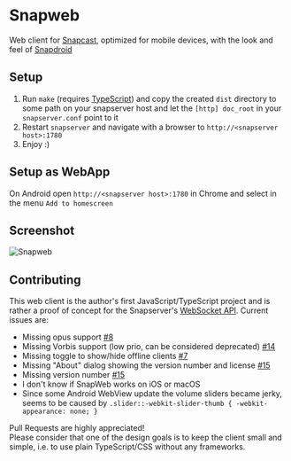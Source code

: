 # Snapweb

Web client for [Snapcast](https://github.com/badaix/snapcast), optimized for mobile devices, with the look and feel of [Snapdroid](https://github.com/badaix/snapdroid)

## Setup

1. Run `make` (requires [TypeScript](https://www.typescriptlang.org/)) and copy the created `dist` directory to some path on your snapserver host and let the `[http] doc_root` in your `snapserver.conf` point to it
2. Restart `snapserver` and navigate with a browser to `http://<snapserver host>:1780`
3. Enjoy :)

## Setup as WebApp

On Android open `http://<snapserver host>:1780` in Chrome and select in the menu `Add to homescreen`

## Screenshot

![Snapweb](https://raw.githubusercontent.com/badaix/snapweb/master/snapweb.png)

## Contributing

This web client is the author's first JavaScript/TypeScript project and is rather a proof of concept for the Snapserver's [WebSocket API](https://github.com/badaix/snapcast/blob/master/doc/json_rpc_api/v2_0_0.md). Current issues are:

- Missing opus support [#8](https://github.com/badaix/snapweb/issues/8)
- Missing Vorbis support (low prio, can be considered deprecated) [#14](https://github.com/badaix/snapweb/issues/14)
- Missing toggle to show/hide offline clients [#7](https://github.com/badaix/snapweb/issues/7)
- Missing "About" dialog showing the version number and license [#15](https://github.com/badaix/snapweb/issues/15)
- Missing version number [#15](https://github.com/badaix/snapweb/issues/15)
- I don't know if SnapWeb works on iOS or macOS
- Since some Android WebView update the volume sliders became jerky, seems to be caused by `.slider::-webkit-slider-thumb { -webkit-appearance: none; }`

Pull Requests are highly appreciated!  
Please consider that one of the design goals is to keep the client small and simple, i.e. to use plain TypeScript/CSS without any frameworks.
